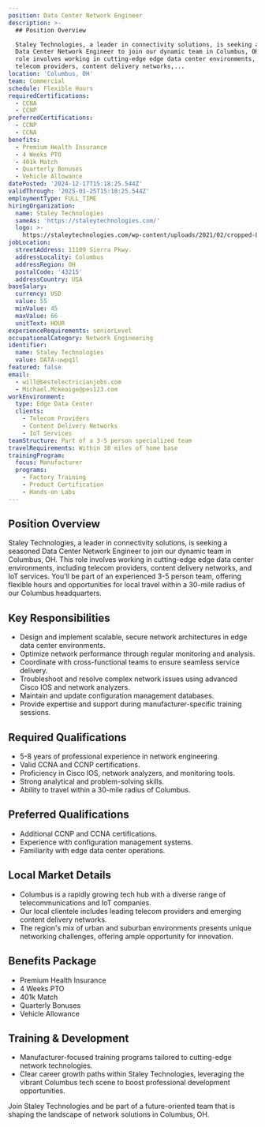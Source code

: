 ```yaml
---
position: Data Center Network Engineer
description: >-
  ## Position Overview

  Staley Technologies, a leader in connectivity solutions, is seeking a seasoned
  Data Center Network Engineer to join our dynamic team in Columbus, OH. This
  role involves working in cutting-edge edge data center environments, including
  telecom providers, content delivery networks,...
location: 'Columbus, OH'
team: Commercial
schedule: Flexible Hours
requiredCertifications:
  - CCNA
  - CCNP
preferredCertifications:
  - CCNP
  - CCNA
benefits:
  - Premium Health Insurance
  - 4 Weeks PTO
  - 401k Match
  - Quarterly Bonuses
  - Vehicle Allowance
datePosted: '2024-12-17T15:18:25.544Z'
validThrough: '2025-01-25T15:18:25.544Z'
employmentType: FULL_TIME
hiringOrganization:
  name: Staley Technologies
  sameAs: 'https://staleytechnologies.com/'
  logo: >-
    https://staleytechnologies.com/wp-content/uploads/2021/02/cropped-Logo_StaleyTechnologies.png
jobLocation:
  streetAddress: 11109 Sierra Pkwy.
  addressLocality: Columbus
  addressRegion: OH
  postalCode: '43215'
  addressCountry: USA
baseSalary:
  currency: USD
  value: 55
  minValue: 45
  maxValue: 66
  unitText: HOUR
experienceRequirements: seniorLevel
occupationalCategory: Network Engineering
identifier:
  name: Staley Technologies
  value: DATA-uwpq1l
featured: false
email:
  - will@bestelectricianjobs.com
  - Michael.Mckeaige@pes123.com
workEnvironment:
  type: Edge Data Center
  clients:
    - Telecom Providers
    - Content Delivery Networks
    - IoT Services
teamStructure: Part of a 3-5 person specialized team
travelRequirements: Within 30 miles of home base
trainingProgram:
  focus: Manufacturer
  programs:
    - Factory Training
    - Product Certification
    - Hands-on Labs
---
```




## Position Overview
Staley Technologies, a leader in connectivity solutions, is seeking a seasoned Data Center Network Engineer to join our dynamic team in Columbus, OH. This role involves working in cutting-edge edge data center environments, including telecom providers, content delivery networks, and IoT services. You'll be part of an experienced 3-5 person team, offering flexible hours and opportunities for local travel within a 30-mile radius of our Columbus headquarters.

## Key Responsibilities
- Design and implement scalable, secure network architectures in edge data center environments.
- Optimize network performance through regular monitoring and analysis.
- Coordinate with cross-functional teams to ensure seamless service delivery.
- Troubleshoot and resolve complex network issues using advanced Cisco IOS and network analyzers.
- Maintain and update configuration management databases.
- Provide expertise and support during manufacturer-specific training sessions.

## Required Qualifications
- 5-8 years of professional experience in network engineering.
- Valid CCNA and CCNP certifications.
- Proficiency in Cisco IOS, network analyzers, and monitoring tools.
- Strong analytical and problem-solving skills.
- Ability to travel within a 30-mile radius of Columbus.

## Preferred Qualifications
- Additional CCNP and CCNA certifications.
- Experience with configuration management systems.
- Familiarity with edge data center operations.

## Local Market Details
- Columbus is a rapidly growing tech hub with a diverse range of telecommunications and IoT companies.
- Our local clientele includes leading telecom providers and emerging content delivery networks.
- The region's mix of urban and suburban environments presents unique networking challenges, offering ample opportunity for innovation.

## Benefits Package
- Premium Health Insurance
- 4 Weeks PTO
- 401k Match
- Quarterly Bonuses
- Vehicle Allowance

## Training & Development
- Manufacturer-focused training programs tailored to cutting-edge network technologies.
- Clear career growth paths within Staley Technologies, leveraging the vibrant Columbus tech scene to boost professional development opportunities.

Join Staley Technologies and be part of a future-oriented team that is shaping the landscape of network solutions in Columbus, OH.